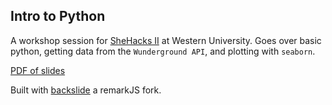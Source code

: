 ## Intro to Python

A workshop session for [SheHacks II](http://shehacks.ca/) at Western University. 
Goes over basic python, getting data from the `Wunderground API`, and plotting with `seaborn`. 

[PDF of slides](http://bit.ly/shehacks2-introtopython)

Built with [backslide](https://github.com/sinedied/backslide) a remarkJS fork. 
